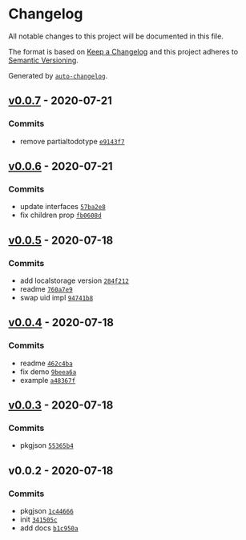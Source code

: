 # Changelog

All notable changes to this project will be documented in this file.

The format is based on [Keep a Changelog](https://keepachangelog.com/en/1.0.0/)
and this project adheres to [Semantic Versioning](https://semver.org/spec/v2.0.0.html).

Generated by [`auto-changelog`](https://github.com/CookPete/auto-changelog).

## [v0.0.7](https://github.com/sw-yx/react-todomvc/compare/v0.0.6...v0.0.7) - 2020-07-21

### Commits

- remove partialtodotype [`e9143f7`](https://github.com/sw-yx/react-todomvc/commit/e9143f7f21395d88e14a103f7f48ef6b03840e55)

## [v0.0.6](https://github.com/sw-yx/react-todomvc/compare/v0.0.5...v0.0.6) - 2020-07-21

### Commits

- update interfaces [`57ba2e8`](https://github.com/sw-yx/react-todomvc/commit/57ba2e85b543f6a91719bbd83252d7c3da23eb1e)
- fix children prop [`fb0608d`](https://github.com/sw-yx/react-todomvc/commit/fb0608de8076375928d27c89eed73d5159eaf9bf)

## [v0.0.5](https://github.com/sw-yx/react-todomvc/compare/v0.0.4...v0.0.5) - 2020-07-18

### Commits

- add localstorage version [`284f212`](https://github.com/sw-yx/react-todomvc/commit/284f212d10c0cbee1e90b499182640444465d0df)
- readme [`760a7e9`](https://github.com/sw-yx/react-todomvc/commit/760a7e94d482083bba7a5146016eeeb52d3de867)
- swap uid impl [`94741b8`](https://github.com/sw-yx/react-todomvc/commit/94741b8920c633ec695bba523c604707ba7d35a4)

## [v0.0.4](https://github.com/sw-yx/react-todomvc/compare/v0.0.3...v0.0.4) - 2020-07-18

### Commits

- readme [`462c4ba`](https://github.com/sw-yx/react-todomvc/commit/462c4ba3c6127f8517d0e0c26b566be1ba398a4e)
- fix demo [`9beea6a`](https://github.com/sw-yx/react-todomvc/commit/9beea6aae283262938702262887b97c6afdfe7f3)
- example [`a48367f`](https://github.com/sw-yx/react-todomvc/commit/a48367f978d6192e8eadb8bf2fd1603b5e98d6ba)

## [v0.0.3](https://github.com/sw-yx/react-todomvc/compare/v0.0.2...v0.0.3) - 2020-07-18

### Commits

- pkgjson [`55365b4`](https://github.com/sw-yx/react-todomvc/commit/55365b40a4d0b7aa4b16550d9296c626044f7185)

## v0.0.2 - 2020-07-18

### Commits

- pkgjson [`1c44666`](https://github.com/sw-yx/react-todomvc/commit/1c446667945b81e69be013646558e7707abb9359)
- init [`341505c`](https://github.com/sw-yx/react-todomvc/commit/341505c9f98bda499410a07d3954c6ccf0242cff)
- add docs [`b1c950a`](https://github.com/sw-yx/react-todomvc/commit/b1c950a60cea7f80d186a8a2e47515c82a7117ce)
